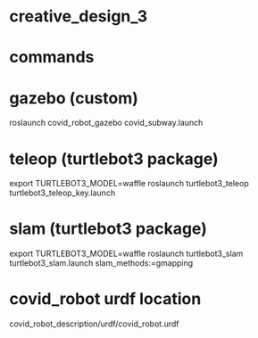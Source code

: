 # creative_design_3

# commands
# gazebo (custom)
roslaunch covid_robot_gazebo covid_subway.launch

# teleop (turtlebot3 package)
export TURTLEBOT3_MODEL=waffle
roslaunch turtlebot3_teleop turtlebot3_teleop_key.launch

# slam (turtlebot3 package)
export TURTLEBOT3_MODEL=waffle
roslaunch turtlebot3_slam turtlebot3_slam.launch slam_methods:=gmapping


# covid_robot urdf location
covid_robot_description/urdf/covid_robot.urdf
